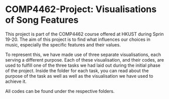 # COMP4462-Project: Visualisations of Song Features

This project is part of the COMP4462 course offered at HKUST during Sprin 19-20. The aim of this project is to find what influences 
our choices in music, especially the specific features and their values. 

To represent this, we have made use of three separate visualisations, each serving a different purpose. Each of these visualisation,
and their codes, are used to fulfill one of the three tasks we had laid out during the initial phase of the project. Inside the folder
for each task, you can read about the purpose of the task as well as well as the visualisation we have used to achieve it. 

All codes can be found under the respective folders.

